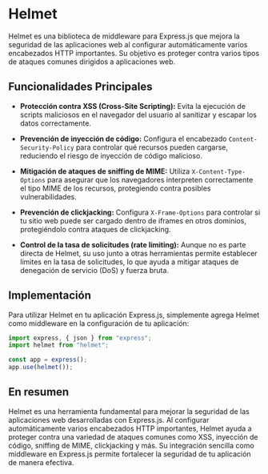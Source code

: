 # Helmet

Helmet es una biblioteca de middleware para Express.js que mejora la seguridad de las aplicaciones web al configurar automáticamente varios encabezados HTTP importantes. Su objetivo es proteger contra varios tipos de ataques comunes dirigidos a aplicaciones web.

## Funcionalidades Principales

- **Protección contra XSS (Cross-Site Scripting):**
  Evita la ejecución de scripts maliciosos en el navegador del usuario al sanitizar y escapar los datos correctamente.

- **Prevención de inyección de código:**
  Configura el encabezado `Content-Security-Policy` para controlar qué recursos pueden cargarse, reduciendo el riesgo de inyección de código malicioso.

- **Mitigación de ataques de sniffing de MIME:**
  Utiliza `X-Content-Type-Options` para asegurar que los navegadores interpreten correctamente el tipo MIME de los recursos, protegiendo contra posibles vulnerabilidades.

- **Prevención de clickjacking:**
  Configura `X-Frame-Options` para controlar si tu sitio web puede ser cargado dentro de iframes en otros dominios, protegiéndolo contra ataques de clickjacking.

- **Control de la tasa de solicitudes (rate limiting):**
  Aunque no es parte directa de Helmet, su uso junto a otras herramientas permite establecer límites en la tasa de solicitudes, lo que ayuda a mitigar ataques de denegación de servicio (DoS) y fuerza bruta.

## Implementación

Para utilizar Helmet en tu aplicación Express.js, simplemente agrega Helmet como middleware en la configuración de tu aplicación:

```javascript
import express, { json } from "express";
import helmet from "helmet";

const app = express();
app.use(helmet());
```

## En resumen

Helmet es una herramienta fundamental para mejorar la seguridad de las aplicaciones web desarrolladas con Express.js. Al configurar
automáticamente varios encabezados HTTP importantes, Helmet ayuda a proteger contra una variedad de ataques comunes como XSS, inyección de
código, sniffing de MIME, clickjacking y más. Su integración sencilla como middleware en Express.js permite fortalecer la seguridad de tu
aplicación de manera efectiva.
